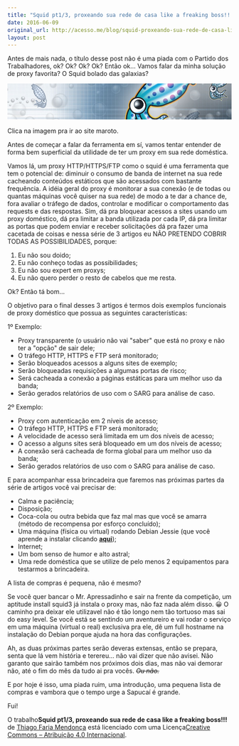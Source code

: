 ```yaml
---
title: "Squid pt1/3, proxeando sua rede de casa like a freaking boss!!!"
date: 2016-06-09
original_url: http://acesso.me/blog/squid-proxeando-sua-rede-de-casa-like-freaking-boss/
layout: post
---
```


Antes de mais nada, o título desse post não é uma piada com o Partido dos Trabalhadores, ok? Ok? Ok? Ok? Então ok... Vamos falar da minha solução de proxy favorita? O Squid bolado das galaxias?

[![](/assets/images/img4.jpg)](https://web.archive.org/web/20180404161521/http://www.squid-cache.org/)

Clica na imagem pra ir ao site maroto.

Antes de começar a falar da ferramenta em sí, vamos tentar entender de forma bem superficial da utilidade de ter um proxy em sua rede doméstica.

Vamos lá, um proxy HTTP/HTTPS/FTP como o squid é uma ferramenta que tem o potencial de: diminuir o consumo de banda de internet na sua rede cacheando conteúdos estáticos que são acessados com bastante frequência. A idéia geral do proxy é monitorar a sua conexão (e de todas ou quantas máquinas você quiser na sua rede) de modo a te dar a chance de, fora avaliar o tráfego de dados, controlar e modificar o comportamento das requests e das respostas. Sim, dá pra bloquear acessos a sites usando um proxy doméstico, dá pra limitar a banda utilizada por cada IP, dá pra limitar as portas que podem enviar e receber solicitações dá pra fazer uma cacetada de coisas e nessa série de 3 artigos eu NÃO PRETENDO COBRIR TODAS AS POSSIBILIDADES, porque:

1. Eu não sou doido;
2. Eu não conheço todas as possibilidades;
3. Eu não sou expert em proxys;
4. Eu não quero perder o resto de cabelos que me resta.

Ok? Então tá bom...

O objetivo para o final desses 3 artigos é termos dois exemplos funcionais de proxy doméstico que possua as seguintes características:

1º Exemplo:

* Proxy transparente (o usuário não vai "saber" que está no proxy e não ter a "opção" de sair dele;
* O tráfego HTTP, HTTPS e FTP será monitorado;
* Serão bloqueados acessos a alguns sites de exemplo;
* Serão bloqueadas requisições a algumas portas de risco;
* Será cacheada a conexão a páginas estáticas para um melhor uso da banda;
* Serão gerados relatórios de uso com o SARG para análise de caso.

2º Exemplo:

* Proxy com autenticação em 2 níveis de acesso;
* O tráfego HTTP, HTTPS e FTP será monitorado;
* A velocidade de acesso será limitada em um dos níveis de acesso;
* O acesso a alguns sites será bloqueado em um dos níveis de acesso;
* A conexão será cacheada de forma global para um melhor uso da banda;
* Serão gerados relatórios de uso com o SARG para análise de caso.

E para acompanhar essa brincadeira que faremos nas próximas partes da série de artigos você vai precisar de:

* Calma e paciência;
* Disposição;
* Coca-cola ou outra bebida que faz mal mas que você se amarra (método de recompensa por esforço concluído);
* Uma máquina (física ou virtual) rodando Debian Jessie (que você aprende a instalar clicando **[aqui](https://web.archive.org/web/20180404161521/http://acesso.me/blog/instalando-o-debian-jessie-mate/)**);
* Internet;
* Um bom senso de humor e alto astral;
* Uma rede doméstica que se utilize de pelo menos 2 equipamentos para testarmos a brincadeira.

A lista de compras é pequena, não é mesmo?

Se você quer bancar o Mr. Apressadinho e sair na frente da competição, um aptitude install squid3 já instala o proxy mas, não faz nada além disso. 😀 O caminho pra deixar ele utilizavel não é tão longo nem tão tortuoso mas sai do easy level. Se você está se sentindo um aventureiro e vai rodar o serviço em uma máquina (virtual o real) exclusiva pra ele, dê um full hostname na instalação do Debian porque ajuda na hora das configurações.

Ah, as duas próximas partes serão deveras extensas, então se prepara, senta que lá vem história e terereu... não vai dizer que não avisei. Não garanto que sairão também nos próximos dois dias, mas não vai demorar não, até o fim do mês da tudo ai pra vocês. *~~Ou não.~~*

E por hoje é isso, uma piada ruim, uma introdução, uma pequena lista de compras e vambora que o tempo urge a Sapucaí é grande.

Fui!

O trabalho**Squid pt1/3, proxeando sua rede de casa like a freaking boss!!!** de [Thiago Faria Mendonça](https://web.archive.org/web/20180404161521/http://acesso.me/acesso/) está licenciado com uma Licença[Creative Commons – Atribuição 4.0 Internacional](https://web.archive.org/web/20180404161521/http://creativecommons.org/licenses/by/4.0/).